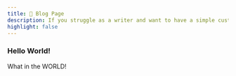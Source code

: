 ```yaml
---
title: 📝 Blog Page
description: If you struggle as a writer and want to have a simple custom blog page for your writing career, then you must check this example, it is customizeable 🎉
highlight: false
---
```


### Hello World!

What in the WORLD!
